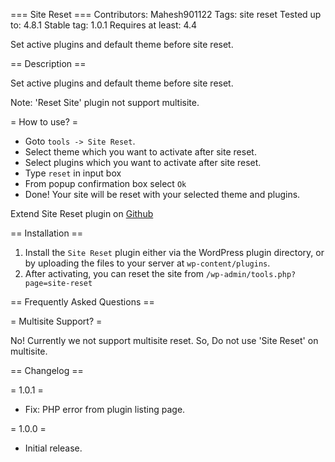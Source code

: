 === Site Reset ===
Contributors: Mahesh901122
Tags: site reset
Tested up to: 4.8.1
Stable tag: 1.0.1
Requires at least: 4.4

Set active plugins and default theme before site reset.

== Description ==

Set active plugins and default theme before site reset.

Note: 'Reset Site' plugin not support multisite.

= How to use? =
* Goto <code>tools -> Site Reset</code>.
* Select theme which you want to activate after site reset.
* Select plugins which you want to activate after site reset.
* Type <code>reset</code> in input box
* From popup confirmation box select <code>Ok</code>
* Done! Your site will be reset with your selected theme and plugins.

Extend Site Reset plugin on [Github](https://github.com/maheshwaghmare/site-reset/)

== Installation ==

1. Install the <code>Site Reset</code> plugin either via the WordPress plugin directory, or by uploading the files to your server at <code>wp-content/plugins</code>.
2. After activating, you can reset the site from <code>/wp-admin/tools.php?page=site-reset</code>

== Frequently Asked Questions ==

= Multisite Support? =

No! Currently we not support multisite reset. So, Do not use 'Site Reset' on multisite.

== Changelog ==

= 1.0.1 =
* Fix: PHP error from plugin listing page.

= 1.0.0 =
* Initial release.
